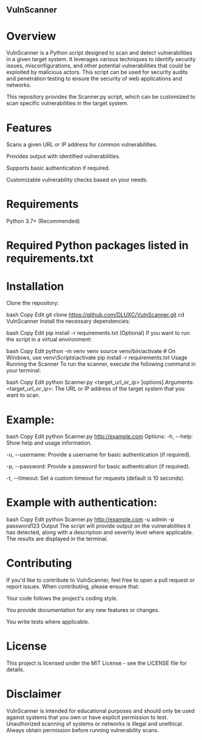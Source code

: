 ## VulnScanner
# Overview
VulnScanner is a Python script designed to scan and detect vulnerabilities in a given target system. It leverages various techniques to identify security issues, misconfigurations, and other potential vulnerabilities that could be exploited by malicious actors. This script can be used for security audits and penetration testing to ensure the security of web applications and networks.

This repository provides the Scanner.py script, which can be customized to scan specific vulnerabilities in the target system.

# Features
Scans a given URL or IP address for common vulnerabilities.

Provides output with identified vulnerabilities.

Supports basic authentication if required.

Customizable vulnerability checks based on your needs.

# Requirements
Python 3.7+ (Recommended)

# Required Python packages listed in requirements.txt

# Installation
Clone the repository:

bash
Copy
Edit
git clone https://github.com/DLUXC/VulnScanner.git
cd VulnScanner
Install the necessary dependencies:

bash
Copy
Edit
pip install -r requirements.txt
(Optional) If you want to run the script in a virtual environment:

bash
Copy
Edit
python -m venv venv
source venv/bin/activate   # On Windows, use venv\Scripts\activate
pip install -r requirements.txt
Usage
Running the Scanner
To run the scanner, execute the following command in your terminal:

bash
Copy
Edit
python Scanner.py <target_url_or_ip> [options]
Arguments:
<target_url_or_ip>: The URL or IP address of the target system that you want to scan.

# Example:
bash
Copy
Edit
python Scanner.py http://example.com
Options:
-h, --help: Show help and usage information.

-u, --username: Provide a username for basic authentication (if required).

-p, --password: Provide a password for basic authentication (if required).

-t, --timeout: Set a custom timeout for requests (default is 10 seconds).

# Example with authentication:

bash
Copy
Edit
python Scanner.py http://example.com -u admin -p password123
Output
The script will provide output on the vulnerabilities it has detected, along with a description and severity level where applicable. The results are displayed in the terminal.

# Contributing
If you'd like to contribute to VulnScanner, feel free to open a pull request or report issues. When contributing, please ensure that:

Your code follows the project's coding style.

You provide documentation for any new features or changes.

You write tests where applicable.

# License
This project is licensed under the MIT License - see the LICENSE file for details.

# Disclaimer
VulnScanner is intended for educational purposes and should only be used against systems that you own or have explicit permission to test. Unauthorized scanning of systems or networks is illegal and unethical. Always obtain permission before running vulnerability scans.
